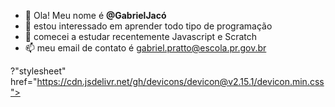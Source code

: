 - 👋 Ola! Meu nome é **@GabrielJacó**
- 👀 estou interessado em aprender todo tipo de programação
- 🌱 comecei a estudar recentemente Javascript e Scratch
- 📫 meu email de contato é gabriel.pratto@escola.pr.gov.br

?"stylesheet" href="https://cdn.jsdelivr.net/gh/devicons/devicon@v2.15.1/devicon.min.css">
